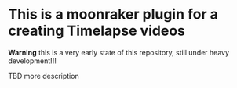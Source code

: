 # This is a moonraker plugin for a creating Timelapse videos

**Warning** this is a very early state of this repository, still under heavy
development!!!

TBD more description
